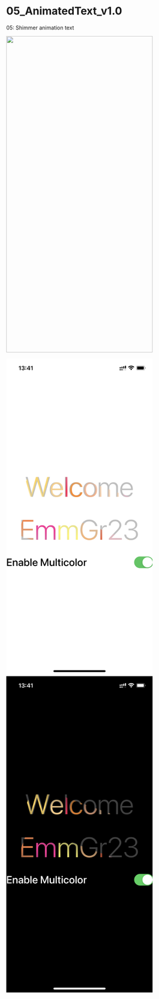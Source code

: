 # 05_AnimatedText_v1.0

05: Shimmer animation text

<img src="https://media.giphy.com/media/Bel47uzla575JVboOz/giphy.gif" width="390" height="844"/>  




<img src="/light.PNG" width="390" height="844"/>  <img src="/dark.PNG" width="390" height="844"/>
